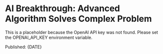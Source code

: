 # AI Breakthrough: Advanced Algorithm Solves Complex Problem

This is a placeholder because the OpenAI API key was not found. Please set the OPENAI_API_KEY environment variable.

Published: {DATE}
